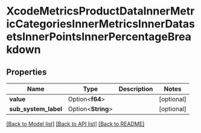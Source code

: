 # XcodeMetricsProductDataInnerMetricCategoriesInnerMetricsInnerDatasetsInnerPointsInnerPercentageBreakdown

## Properties

Name | Type | Description | Notes
------------ | ------------- | ------------- | -------------
**value** | Option<**f64**> |  | [optional]
**sub_system_label** | Option<**String**> |  | [optional]

[[Back to Model list]](../README.md#documentation-for-models) [[Back to API list]](../README.md#documentation-for-api-endpoints) [[Back to README]](../README.md)



